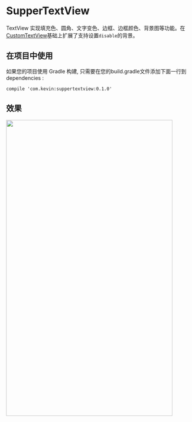 # SupperTextView

TextView 实现填充色、圆角、文字变色、边框、边框颜色、背景图等功能。在[CustomTextView](https://github.com/jiaowenzheng/CustomTextView)基础上扩展了支持设置`disable`的背景。

## 在项目中使用
如果您的项目使用 Gradle 构建, 只需要在您的build.gradle文件添加下面一行到 dependencies :

```
compile 'com.kevin:suppertextview:0.1.0'
```

## 效果

<img src="https://raw.githubusercontent.com/xuehuayous/SupperTextView/master/sample/sample.png" width="450" height="800"/>